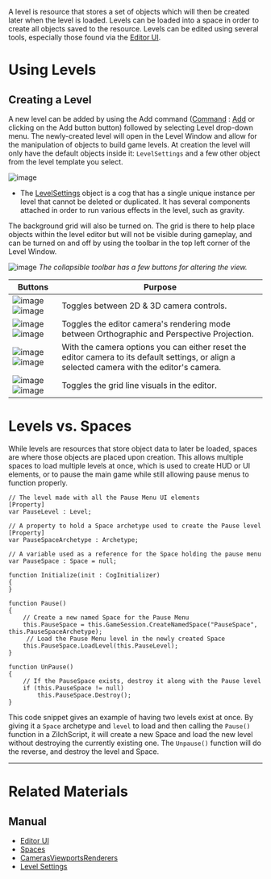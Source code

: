A level is resource that stores a set of objects which will then be created later when the level is loaded. Levels can be loaded into a space in order to create all objects saved to the resource. Levels can be edited using several tools, especially those found via the [Editor UI](https://github.com/zeroengineteam/ZeroDocs/blob/master/zero_editor_documentation/zeromanual/editor/editorui.markdown).

 # Using Levels
 ## Creating a Level
A new level can be added by using the Add command ([Command](https://github.com/zeroengineteam/ZeroDocs/blob/master/zero_editor_documentation/zeromanual/editor/editorcommands/commands.markdown) : [Add](https://github.com/zeroengineteam/ZeroDocs/blob/master/code_reference/command_reference.markdown#add) or clicking on the Add button button) followed by selecting Level drop-down menu. The newly-created level will open in the Level Window and allow for the manipulation of objects to build game levels. At creation the level will only have the default objects inside it: `LevelSettings` and a few other object from the level template you select.



![image](https://media.githubusercontent.com/media/zeroengineteam/ZeroFiles/master/doc_files/47014.png)


 - The [LevelSettings](https://github.com/zeroengineteam/ZeroDocs/blob/master/zero_editor_documentation/zeromanual/architecture/objects/levelsettings.markdown) object is a cog that has a single unique instance per level that cannot be deleted or duplicated. It has several components attached in order to run various effects in the level, such as gravity.

The background grid will also be turned on. The grid is there to help place objects within the level editor but will not be visible during gameplay, and can be turned on and off by using the toolbar in the top left corner of the Level Window.



![image](https://media.githubusercontent.com/media/zeroengineteam/ZeroFiles/master/doc_files/47016.png) *The collapsible toolbar has a few buttons for altering the view.*



| Buttons                             | Purpose |
|-------------------------------------|---------------------------------------------|
| ![image](https://media.githubusercontent.com/media/zeroengineteam/ZeroFiles/master/doc_files/47018.png) ![image](https://media.githubusercontent.com/media/zeroengineteam/ZeroFiles/master/doc_files/47020.png) | Toggles between 2D & 3D camera controls.    |
| ![image](https://media.githubusercontent.com/media/zeroengineteam/ZeroFiles/master/doc_files/47024.png) ![image](https://media.githubusercontent.com/media/zeroengineteam/ZeroFiles/master/doc_files/47022.png) | Toggles the editor camera's rendering mode between Orthographic and Perspective Projection. |
| ![image](https://media.githubusercontent.com/media/zeroengineteam/ZeroFiles/master/doc_files/47027.png) ![image](https://media.githubusercontent.com/media/zeroengineteam/ZeroFiles/master/doc_files/47029.png) | With the camera options you can either reset the editor camera to its default settings, or align a selected camera with the editor's camera.  |
| ![image](https://media.githubusercontent.com/media/zeroengineteam/ZeroFiles/master/doc_files/47031.png) ![image](https://media.githubusercontent.com/media/zeroengineteam/ZeroFiles/master/doc_files/47033.png) | Toggles the grid line visuals in the editor. |

 # Levels vs. Spaces
While levels are resources that store object data to later be loaded, spaces are where those objects are placed upon creation. This allows multiple spaces to load multiple levels at once, which is used to create HUD or UI elements, or to pause the main game while still allowing pause menus to function properly. 

```
// The level made with all the Pause Menu UI elements
[Property]
var PauseLevel : Level;

// A property to hold a Space archetype used to create the Pause level
[Property]
var PauseSpaceArchetype : Archetype;

// A variable used as a reference for the Space holding the pause menu
var PauseSpace : Space = null;

function Initialize(init : CogInitializer)
{
}

function Pause()
{
    // Create a new named Space for the Pause Menu
    this.PauseSpace = this.GameSession.CreateNamedSpace("PauseSpace", this.PauseSpaceArchetype);
     // Load the Pause Menu level in the newly created Space
    this.PauseSpace.LoadLevel(this.PauseLevel);
}

function UnPause()
{
    // If the PauseSpace exists, destroy it along with the Pause level
    if (this.PauseSpace != null)
        this.PauseSpace.Destroy();
}
```


This code snippet gives an example of having two levels exist at once. By giving it a `Space` archetype and `level` to load and then calling the `Pause()` function in a ZilchScript, it will create a new Space and load the new level without destroying the currently existing one. The `Unpause()` function will do the reverse, and destroy the level and Space. 

---

 # Related Materials
 ## Manual
- [Editor UI](https://github.com/zeroengineteam/ZeroDocs/blob/master/zero_editor_documentation/zeromanual/editor/editorui.markdown)
- [Spaces](https://github.com/zeroengineteam/ZeroDocs/blob/master/zero_editor_documentation/zeromanual/architecture/objects/spaces.markdown)
- [CamerasViewportsRenderers](https://github.com/zeroengineteam/ZeroDocs/blob/master/zero_editor_documentation/zeromanual/graphics/camerasviewportsrenderers.markdown)
- [Level Settings](https://github.com/zeroengineteam/ZeroDocs/blob/master/zero_editor_documentation/zeromanual/architecture/objects/levelsettings.markdown)
 

 